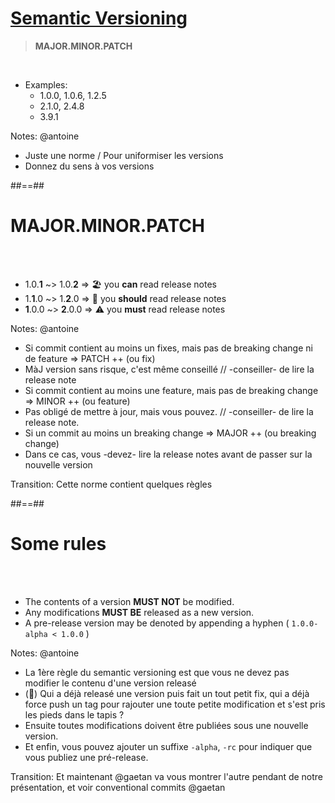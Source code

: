<!-- .slide: -->
# [Semantic Versioning](https://semver.org) 

> **MAJOR.MINOR.PATCH**

<br/>

- Examples:
  - 1.0.0, 1.0.6, 1.2.5
  - 2.1.0, 2.4.8
  - 3.9.1

Notes: @antoine
* Juste une norme / Pour uniformiser les versions
* Donnez du sens à vos versions



##==## 
<!-- .slide: -->

# MAJOR.MINOR.PATCH
  
<br/><br/>

- 1.0.**1** ~> 1.0.**2** => 🏖️ you **can** read release notes
- 1.**1**.0 ~> 1.**2**.0 => 👀 you **should** read release notes
- **1**.0.0 ~> **2**.0.0 => ⚠️ you **must** read release notes
<!-- .element: class="list-fragment" -->

Notes: @antoine
* Si commit contient au moins un fixes, mais pas de breaking change ni de feature =>  PATCH ++ (ou fix)
* MàJ version sans risque, c'est même conseillé // -conseiller- de lire la release note
* Si commit contient au moins une feature, mais pas de breaking change => MINOR ++ (ou feature)
* Pas obligé de mettre à jour, mais vous pouvez. // -conseiller- de lire la release note.
* Si un commit au moins un breaking change => MAJOR ++ (ou breaking change)
* Dans ce cas, vous -devez- lire la release notes avant de passer sur la nouvelle version

Transition: Cette norme contient quelques règles

##==##
<!-- .slide: -->
# Some rules

<br/><br/>

- The contents of a version **MUST NOT** be modified.
- Any modifications **MUST BE** released as a new version.
- A pre-release version may be denoted by appending a hyphen ( `1.0.0-alpha < 1.0.0` )
<!-- .element: class="list-fragment" -->

Notes: @antoine
* La 1ère règle du semantic versioning est que vous ne devez pas modifier le contenu d'une version releasé
* (👋) Qui a déjà releasé une version puis fait un tout petit fix, qui a déjà force push un tag pour rajouter une toute petite modification et s'est pris les pieds dans le tapis ?
* Ensuite toutes modifications doivent être publiées sous une nouvelle version.
* Et enfin, vous pouvez ajouter un suffixe `-alpha`, `-rc` pour indiquer que vous publiez une pré-release.

Transition:  Et maintenant @gaetan va vous montrer l'autre pendant de notre présentation, et voir conventional commits @gaetan
